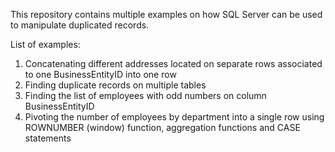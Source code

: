 This repository contains multiple examples on how SQL Server can be used to manipulate duplicated records.

List of examples:
1) Concatenating different addresses located on separate rows associated to one BusinessEntityID into one row
2) Finding duplicate records on multiple tables
3) Finding the list of employees with odd numbers on column BusinessEntityID
4) Pivoting the number of employees by department into a single row using ROWNUMBER (window) function, aggregation functions and CASE statements
